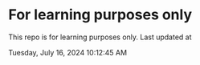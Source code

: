 # For learning purposes only
This repo is for learning purposes only.
Last updated at

Tuesday, July 16, 2024 10:12:45 AM

